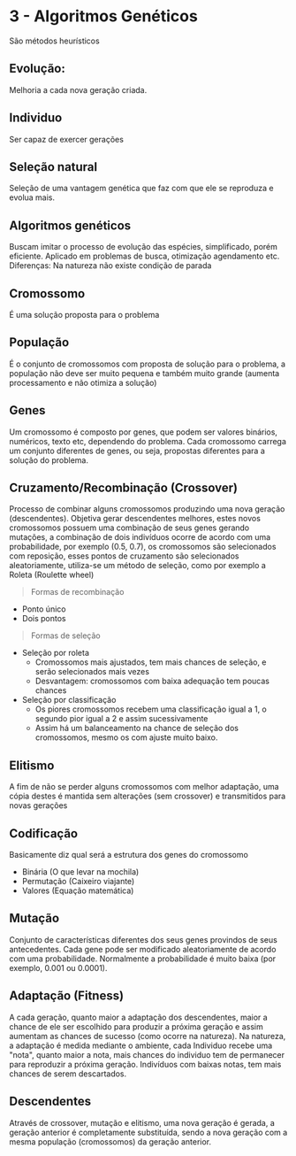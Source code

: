 # 3 - Algoritmos Genéticos
São métodos heurísticos

## Evolução:
Melhoria a cada nova geração criada.

## Individuo
Ser capaz de exercer gerações

## Seleção natural
Seleção de uma vantagem genética que faz com que ele se reproduza e evolua mais. 

## Algoritmos genéticos
Buscam imitar o processo de evolução das espécies, simplificado, porém eficiente.
Aplicado em problemas de busca, otimização agendamento etc.
Diferenças: Na natureza não existe condição de parada

## Cromossomo
É uma solução proposta para o problema

## População
É o conjunto de cromossomos com proposta de solução para o problema, a população não deve ser muito pequena e também muito grande (aumenta processamento e não otimiza a solução)

## Genes
Um cromossomo é composto por genes, que podem ser valores binários, numéricos, texto etc, dependendo do problema.
Cada cromossomo carrega um conjunto diferentes de genes, ou seja, propostas diferentes para a solução do problema.

## Cruzamento/Recombinação (Crossover) 
Processo de combinar alguns cromossomos produzindo uma nova geração (descendentes). Objetiva gerar descendentes melhores, estes novos cromossomos possuem uma combinação de seus genes gerando mutações, a combinação de dois indivíduos ocorre de acordo com uma probabilidade, por exemplo (0.5, 0.7), os cromossomos são selecionados com reposição, esses pontos de cruzamento são selecionados aleatoriamente, utiliza-se um método de seleção, como por exemplo a Roleta (Roulette wheel)

> Formas de recombinação
- Ponto único
- Dois pontos

> Formas de seleção
- Seleção por roleta
  - Cromossomos mais ajustados, tem mais chances de seleção, e serão selecionados mais vezes
  - Desvantagem: cromossomos com baixa adequação tem poucas chances
- Seleção por classificação
  - Os piores cromossomos recebem uma classificação igual a 1, o segundo pior igual a 2 e assim sucessivamente
  - Assim há um balanceamento na chance de seleção dos cromossomos, mesmo os com ajuste muito baixo.

## Elitismo
A fim de não se perder alguns cromossomos com melhor adaptação, uma cópia destes é mantida sem alterações (sem crossover)  e transmitidos para novas gerações 

## Codificação
Basicamente diz qual será a estrutura dos genes do cromossomo
- Binária (O que levar na mochila)
- Permutação (Caixeiro viajante)
- Valores (Equação matemática)

## Mutação
Conjunto de características diferentes dos seus genes provindos de seus antecedentes. Cada gene pode ser modificado aleatoriamente de acordo com uma probabilidade. Normalmente a probabilidade é muito baixa (por exemplo, 0.001 ou 0.0001).

## Adaptação (Fitness)
A cada geração, quanto maior a adaptação dos descendentes, maior a chance de ele ser escolhido para produzir a próxima geração e assim aumentam as chances de sucesso (como ocorre na natureza). Na natureza, a adaptação é medida mediante o ambiente, cada Individuo recebe uma "nota", quanto maior a nota, mais chances do individuo tem de permanecer para reproduzir a próxima geração. Indivíduos com baixas notas, tem mais chances de serem descartados.

## Descendentes
Através de crossover, mutação e elitismo, uma nova geração é gerada, a geração anterior é completamente substituída, sendo a nova geração com a mesma população (cromossomos) da geração anterior.